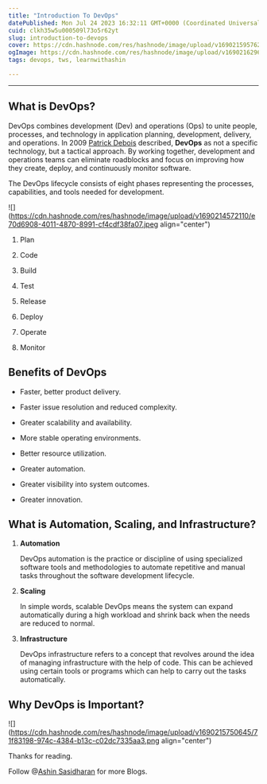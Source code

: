 ```yaml
---
title: "Introduction To DevOps"
datePublished: Mon Jul 24 2023 16:32:11 GMT+0000 (Coordinated Universal Time)
cuid: clkh35w5u000509l73o5r62yt
slug: introduction-to-devops
cover: https://cdn.hashnode.com/res/hashnode/image/upload/v1690215957627/a62958c3-52c4-414e-8758-cf2c2ecdda28.webp
ogImage: https://cdn.hashnode.com/res/hashnode/image/upload/v1690216296098/2ceb72ad-bd26-4c7e-8845-97a5cad66b93.webp
tags: devops, tws, learnwithashin

---
```


---

## **What is DevOps?**

DevOps combines development (Dev) and operations (Ops) to unite people, processes, and technology in application planning, development, delivery, and operations. In 2009 [Patrick Debois](https://www.youtube.com/@jedi4ever/featured) described, **DevOps** as not a specific technology, but a tactical approach. By working together, development and operations teams can eliminate roadblocks and focus on improving how they create, deploy, and continuously monitor software.

The DevOps lifecycle consists of eight phases representing the processes, capabilities, and tools needed for development.

![](https://cdn.hashnode.com/res/hashnode/image/upload/v1690214572110/e70d6908-4011-4870-8991-cf4cdf38fa07.jpeg align="center")

1. Plan
    
2. Code
    
3. Build
    
4. Test
    
5. Release
    
6. Deploy
    
7. Operate
    
8. Monitor
    

## Benefits of DevOps

* Faster, better product delivery.
    
* Faster issue resolution and reduced complexity.
    
* Greater scalability and availability.
    
* More stable operating environments.
    
* Better resource utilization.
    
* Greater automation.
    
* Greater visibility into system outcomes.
    
* Greater innovation.
    

## **What is Automation, Scaling, and Infrastructure?**

1. **Automation**
    
    DevOps automation is the practice or discipline of using specialized software tools and methodologies to automate repetitive and manual tasks throughout the software development lifecycle.
    
2. **Scaling**
    
    In simple words, scalable DevOps means the system can expand automatically during a high workload and shrink back when the needs are reduced to normal.
    
3. **Infrastructure**
    
    DevOps infrastructure refers to a concept that revolves around the idea of managing infrastructure with the help of code. This can be achieved using certain tools or programs which can help to carry out the tasks automatically.
    

## Why DevOps is Important?

![](https://cdn.hashnode.com/res/hashnode/image/upload/v1690215750645/71f83198-974c-4384-b13c-c02dc7335aa3.png align="center")

Thanks for reading.

Follow @[Ashin Sasidharan](@Ashin23) for more Blogs.